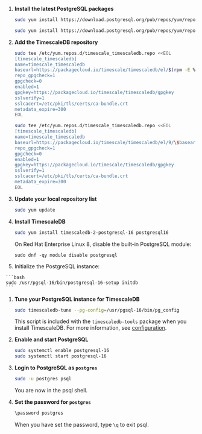<Procedure>

1. **Install the latest PostgreSQL packages**

    <Terminal>

    <tab label='Red Hat'>

    ```bash
    sudo yum install https://download.postgresql.org/pub/repos/yum/reporpms/EL-$(rpm -E %{rhel})-x86_64/pgdg-redhat-repo-latest.noarch.rpm
    ```

    </tab>

    <tab label="Fedora">

    ```bash
    sudo yum install https://download.postgresql.org/pub/repos/yum/reporpms/F-$(rpm -E %{fedora})-x86_64/pgdg-fedora-repo-latest.noarch.rpm
    ```

    </tab>
    </Terminal>

1.  **Add the TimescaleDB repository**

    <Terminal>

    <tab label='Red Hat'>

    ```bash
    sudo tee /etc/yum.repos.d/timescale_timescaledb.repo <<EOL
    [timescale_timescaledb]
    name=timescale_timescaledb
    baseurl=https://packagecloud.io/timescale/timescaledb/el/$(rpm -E %{rhel})/\$basearch
    repo_gpgcheck=1
    gpgcheck=0
    enabled=1
    gpgkey=https://packagecloud.io/timescale/timescaledb/gpgkey
    sslverify=1
    sslcacert=/etc/pki/tls/certs/ca-bundle.crt
    metadata_expire=300
    EOL
    ```

    </tab>

    <tab label="Fedora">

    ```bash
    sudo tee /etc/yum.repos.d/timescale_timescaledb.repo <<EOL
    [timescale_timescaledb]
    name=timescale_timescaledb
    baseurl=https://packagecloud.io/timescale/timescaledb/el/9/\$basearch
    repo_gpgcheck=1
    gpgcheck=0
    enabled=1
    gpgkey=https://packagecloud.io/timescale/timescaledb/gpgkey
    sslverify=1
    sslcacert=/etc/pki/tls/certs/ca-bundle.crt
    metadata_expire=300
    EOL
    ```

    </tab>
    </Terminal>  


1.  **Update your local repository list**

    ```bash
    sudo yum update
    ```

1.  **Install TimescaleDB**

    ```bash
    sudo yum install timescaledb-2-postgresql-16 postgresql16
    ```

    <!-- hack until we have bandwidth to rewrite this linting rule -->

    <!-- markdownlint-disable TS007 -->
    <Highlight type="note">
    On Red Hat Enterprise Linux 8, disable the built-in PostgreSQL module:
    
    `sudo dnf -qy module disable postgresql`
    </Highlight>

    <!-- markdownlint-enable TS007 -->
    
 1.  Initialize the PostgreSQL instance:

    ```bash
    sudo /usr/pgsql-16/bin/postgresql-16-setup initdb
    ```   

1.  **Tune your PostgreSQL instance for TimescaleDB**

    ```bash
    sudo timescaledb-tune --pg-config=/usr/pgsql-16/bin/pg_config 
    ```   

    This script is included with the `timescaledb-tools` package when you install TimescaleDB.
    For more information, see [configuration][config].

1.  **Enable and start PostgreSQL**

    ```bash
    sudo systemctl enable postgresql-16
    sudo systemctl start postgresql-16
    ```

1.  **Login to PostgreSQL as `postgres`**

    ```bash
    sudo -u postgres psql
    ```
    You are now in the psql shell. 
    
1. **Set the password for `postgres`**

    ```bash
    \password postgres
    ```

    When you have set the password, type `\q` to exit psql.

</Procedure>

[config]: /self-hosted/:currentVersion:/configuration/
